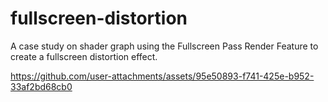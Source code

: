 # fullscreen-distortion

A case study on shader graph using the Fullscreen Pass Render Feature to create a fullscreen distortion effect.

https://github.com/user-attachments/assets/95e50893-f741-425e-b952-33af2bd68cb0
